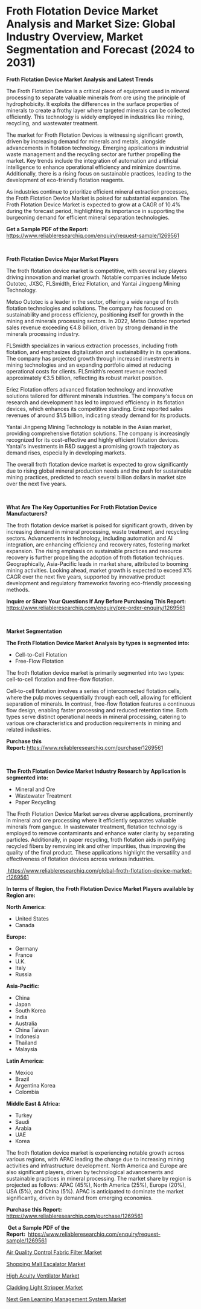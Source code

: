 <p><h1>Froth Flotation Device Market Analysis and Market Size: Global Industry Overview, Market Segmentation and Forecast (2024 to 2031)</h1></p><p><strong>Froth Flotation Device Market Analysis and Latest Trends</strong></p>
<p><p>The Froth Flotation Device is a critical piece of equipment used in mineral processing to separate valuable minerals from ore using the principle of hydrophobicity. It exploits the differences in the surface properties of minerals to create a frothy layer where targeted minerals can be collected efficiently. This technology is widely employed in industries like mining, recycling, and wastewater treatment.</p><p>The market for Froth Flotation Devices is witnessing significant growth, driven by increasing demand for minerals and metals, alongside advancements in flotation technology. Emerging applications in industrial waste management and the recycling sector are further propelling the market. Key trends include the integration of automation and artificial intelligence to enhance operational efficiency and minimize downtime. Additionally, there is a rising focus on sustainable practices, leading to the development of eco-friendly flotation reagents.</p><p>As industries continue to prioritize efficient mineral extraction processes, the Froth Flotation Device Market is poised for substantial expansion. The Froth Flotation Device Market is expected to grow at a CAGR of 10.4% during the forecast period, highlighting its importance in supporting the burgeoning demand for efficient mineral separation technologies.</p></p>
<p><strong>Get a Sample PDF of the Report:&nbsp;</strong> <a href="https://www.reliableresearchiq.com/enquiry/request-sample/1269561?utm_campaign=1124&utm_medium=2&utm_source=Github&utm_content=ia&utm_term=30092024&utm_id=froth-flotation-device">https://www.reliableresearchiq.com/enquiry/request-sample/1269561</a></p>
<p>&nbsp;</p>
<p><strong>Froth Flotation Device Major Market Players</strong></p>
<p><p>The froth flotation device market is competitive, with several key players driving innovation and market growth. Notable companies include Metso Outotec, JXSC, FLSmidth, Eriez Flotation, and Yantai Jingpeng Mining Technology.</p><p>Metso Outotec is a leader in the sector, offering a wide range of froth flotation technologies and solutions. The company has focused on sustainability and process efficiency, positioning itself for growth in the mining and minerals processing sectors. In 2022, Metso Outotec reported sales revenue exceeding €4.8 billion, driven by strong demand in the minerals processing industry.</p><p>FLSmidth specializes in various extraction processes, including froth flotation, and emphasizes digitalization and sustainability in its operations. The company has projected growth through increased investments in mining technologies and an expanding portfolio aimed at reducing operational costs for clients. FLSmidth’s recent revenue reached approximately €3.5 billion, reflecting its robust market position.</p><p>Eriez Flotation offers advanced flotation technology and innovative solutions tailored for different minerals industries. The company's focus on research and development has led to improved efficiency in its flotation devices, which enhances its competitive standing. Eriez reported sales revenues of around $1.5 billion, indicating steady demand for its products.</p><p>Yantai Jingpeng Mining Technology is notable in the Asian market, providing comprehensive flotation solutions. The company is increasingly recognized for its cost-effective and highly efficient flotation devices. Yantai's investments in R&D suggest a promising growth trajectory as demand rises, especially in developing markets.</p><p>The overall froth flotation device market is expected to grow significantly due to rising global mineral production needs and the push for sustainable mining practices, predicted to reach several billion dollars in market size over the next five years.</p></p>
<p>&nbsp;</p>
<p><strong>What Are The Key Opportunities For Froth Flotation Device Manufacturers?</strong></p>
<p><p>The froth flotation device market is poised for significant growth, driven by increasing demand in mineral processing, waste treatment, and recycling sectors. Advancements in technology, including automation and AI integration, are enhancing efficiency and recovery rates, fostering market expansion. The rising emphasis on sustainable practices and resource recovery is further propelling the adoption of froth flotation techniques. Geographically, Asia-Pacific leads in market share, attributed to booming mining activities. Looking ahead, market growth is expected to exceed X% CAGR over the next five years, supported by innovative product development and regulatory frameworks favoring eco-friendly processing methods.</p></p>
<p><strong>Inquire or Share Your Questions If Any Before Purchasing This Report:</strong> <a href="https://www.reliableresearchiq.com/enquiry/pre-order-enquiry/1269561?utm_campaign=1124&utm_medium=2&utm_source=Github&utm_content=ia&utm_term=30092024&utm_id=froth-flotation-device">https://www.reliableresearchiq.com/enquiry/pre-order-enquiry/1269561</a></p>
<p>&nbsp;</p>
<p><strong>Market Segmentation</strong></p>
<p><strong>The Froth Flotation Device Market Analysis by types is segmented into:</strong></p>
<p><ul><li>Cell-to-Cell Flotation</li><li>Free-Flow Flotation</li></ul></p>
<p><p>The froth flotation device market is primarily segmented into two types: cell-to-cell flotation and free-flow flotation. </p><p>Cell-to-cell flotation involves a series of interconnected flotation cells, where the pulp moves sequentially through each cell, allowing for efficient separation of minerals. In contrast, free-flow flotation features a continuous flow design, enabling faster processing and reduced retention time. Both types serve distinct operational needs in mineral processing, catering to various ore characteristics and production requirements in mining and related industries.</p></p>
<p><strong>Purchase this Report:&nbsp;</strong><a href="https://www.reliableresearchiq.com/purchase/1269561?utm_campaign=1124&utm_medium=2&utm_source=Github&utm_content=ia&utm_term=30092024&utm_id=froth-flotation-device">https://www.reliableresearchiq.com/purchase/1269561</a></p>
<p>&nbsp;</p>
<p><strong>The Froth Flotation Device Market Industry Research by Application is segmented into:</strong></p>
<p><ul><li>Mineral and Ore</li><li>Wastewater Treatment</li><li>Paper Recycling</li></ul></p>
<p><p>The Froth Flotation Device Market serves diverse applications, prominently in mineral and ore processing where it efficiently separates valuable minerals from gangue. In wastewater treatment, flotation technology is employed to remove contaminants and enhance water clarity by separating particles. Additionally, in paper recycling, froth flotation aids in purifying recycled fibers by removing ink and other impurities, thus improving the quality of the final product. These applications highlight the versatility and effectiveness of flotation devices across various industries.</p></p>
<p><a href="https://www.reliableresearchiq.com/global-froth-flotation-device-market-r1269561?utm_campaign=1124&utm_medium=2&utm_source=Github&utm_content=ia&utm_term=30092024&utm_id=froth-flotation-device">&nbsp;https://www.reliableresearchiq.com/global-froth-flotation-device-market-r1269561</a></p>
<p><strong>In terms of Region, the Froth Flotation Device Market Players available by Region are:</strong></p>
<p>
    <p> <strong> North America: </strong>
        <ul>
            <li>United States</li>
            <li>Canada</li>
        </ul>
        </p> 
    <p> <strong> Europe: </strong>
        <ul>
            <li>Germany</li>
            <li>France</li>
            <li>U.K.</li>
            <li>Italy</li>
            <li>Russia</li>
        </ul>
        </p> 
    <p> <strong> Asia-Pacific: </strong>
        <ul>
            <li>China</li>
            <li>Japan</li>
            <li>South Korea</li>
            <li>India</li>
            <li>Australia</li>
            <li>China Taiwan</li>
            <li>Indonesia</li>
            <li>Thailand</li>
            <li>Malaysia</li>
        </ul>
        </p> 
    <p> <strong> Latin America: </strong>
        <ul>
            <li>Mexico</li>
            <li>Brazil</li>
            <li>Argentina Korea</li>
            <li>Colombia</li>
        </ul>
        </p> 
    <p> <strong> Middle East & Africa: </strong>
        <ul>
            <li>Turkey</li>
            <li>Saudi</li>
            <li>Arabia</li>
            <li>UAE</li>
            <li>Korea</li>
        </ul>
    </p>
    </p>
<p><p>The froth flotation device market is experiencing notable growth across various regions, with APAC leading the charge due to increasing mining activities and infrastructure development. North America and Europe are also significant players, driven by technological advancements and sustainable practices in mineral processing. The market share by region is projected as follows: APAC (45%), North America (25%), Europe (20%), USA (5%), and China (5%). APAC is anticipated to dominate the market significantly, driven by demand from emerging economies.</p></p>
<p><strong>Purchase this Report: </strong><a href="https://www.reliableresearchiq.com/purchase/1269561?utm_campaign=1124&utm_medium=2&utm_source=Github&utm_content=ia&utm_term=30092024&utm_id=froth-flotation-device">https://www.reliableresearchiq.com/purchase/1269561</a></p>
<p>&nbsp;<strong>Get a Sample PDF of the Report:&nbsp;&nbsp;</strong><a href="https://www.reliableresearchiq.com/enquiry/request-sample/1269561?utm_campaign=1124&utm_medium=2&utm_source=Github&utm_content=ia&utm_term=30092024&utm_id=froth-flotation-device">https://www.reliableresearchiq.com/enquiry/request-sample/1269561</a></p>
<p><strong></strong></p>
<p><p><a href="https://github.com/jennyt6m/Market-Research-Report-List-1/blob/main/air-quality-control-fabric-filter-market.md?utm_campaign=1124&utm_medium=2&utm_source=Github&utm_content=ia&utm_term=30092024&utm_id=froth-flotation-device">Air Quality Control Fabric Filter Market</a></p><p><a href="https://www.linkedin.com/pulse/shopping-mall-escalator-market-size-growth-industry-analysis-ck78e?utm_campaign=1124&utm_medium=2&utm_source=Github&utm_content=ia&utm_term=30092024&utm_id=froth-flotation-device">Shopping Mall Escalator Market</a></p><p><a href="https://www.linkedin.com/pulse/exploring-high-acuity-ventilator-market-dynamics-global-8ldwe?utm_campaign=1124&utm_medium=2&utm_source=Github&utm_content=ia&utm_term=30092024&utm_id=froth-flotation-device">High Acuity Ventilator Market</a></p><p><a href="https://issuu.com/reportprime-2/docs/cladding-light-stripper-market-size_cda81d2512a83c?utm_campaign=1124&utm_medium=2&utm_source=Github&utm_content=ia&utm_term=30092024&utm_id=froth-flotation-device">Cladding Light Stripper Market</a></p><p><a href="https://github.com/ChristianClark406/Market-Research-Report-List-1/blob/main/next-gen-learning-management-system-market.md?utm_campaign=1124&utm_medium=2&utm_source=Github&utm_content=ia&utm_term=30092024&utm_id=froth-flotation-device">Next Gen Learning Management System Market</a></p></p>